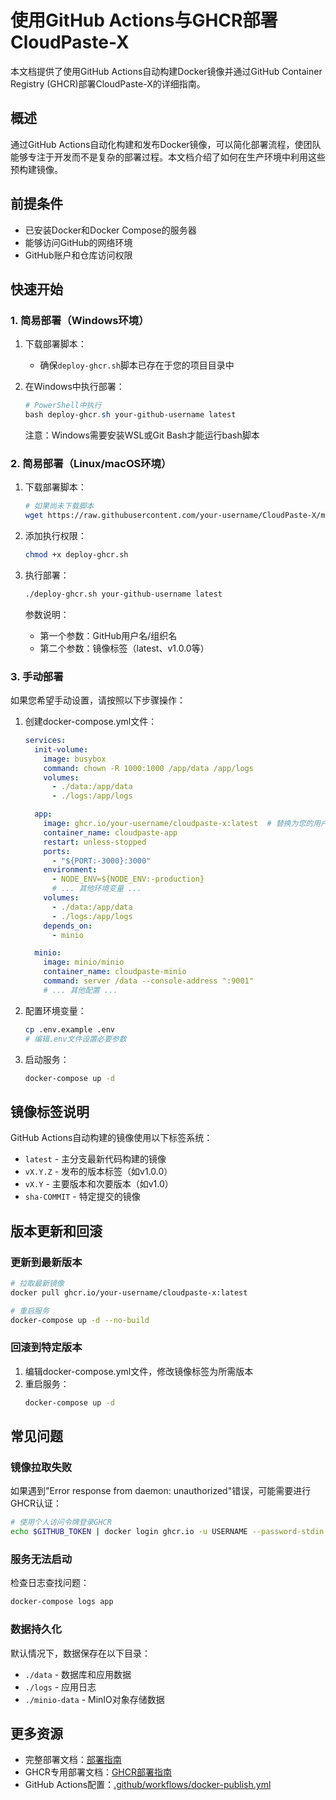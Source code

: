 # 使用GitHub Actions与GHCR部署CloudPaste-X

本文档提供了使用GitHub Actions自动构建Docker镜像并通过GitHub Container Registry (GHCR)部署CloudPaste-X的详细指南。

## 概述

通过GitHub Actions自动化构建和发布Docker镜像，可以简化部署流程，使团队能够专注于开发而不是复杂的部署过程。本文档介绍了如何在生产环境中利用这些预构建镜像。

## 前提条件

- 已安装Docker和Docker Compose的服务器
- 能够访问GitHub的网络环境
- GitHub账户和仓库访问权限

## 快速开始

### 1. 简易部署（Windows环境）

1. 下载部署脚本：
   - 确保`deploy-ghcr.sh`脚本已存在于您的项目目录中

2. 在Windows中执行部署：
   ```powershell
   # PowerShell中执行
   bash deploy-ghcr.sh your-github-username latest
   ```
   
   注意：Windows需要安装WSL或Git Bash才能运行bash脚本

### 2. 简易部署（Linux/macOS环境）

1. 下载部署脚本：
   ```bash
   # 如果尚未下载脚本
   wget https://raw.githubusercontent.com/your-username/CloudPaste-X/main/deploy-ghcr.sh
   ```

2. 添加执行权限：
   ```bash
   chmod +x deploy-ghcr.sh
   ```

3. 执行部署：
   ```bash
   ./deploy-ghcr.sh your-github-username latest
   ```
   
   参数说明：
   - 第一个参数：GitHub用户名/组织名
   - 第二个参数：镜像标签（latest、v1.0.0等）

### 3. 手动部署

如果您希望手动设置，请按照以下步骤操作：

1. 创建docker-compose.yml文件：
   ```yaml
   services:
     init-volume:
       image: busybox
       command: chown -R 1000:1000 /app/data /app/logs
       volumes:
         - ./data:/app/data
         - ./logs:/app/logs

     app:
       image: ghcr.io/your-username/cloudpaste-x:latest  # 替换为您的用户名和所需版本
       container_name: cloudpaste-app
       restart: unless-stopped
       ports:
         - "${PORT:-3000}:3000"
       environment:
         - NODE_ENV=${NODE_ENV:-production}
         # ... 其他环境变量 ...
       volumes:
         - ./data:/app/data
         - ./logs:/app/logs
       depends_on:
         - minio

     minio:
       image: minio/minio
       container_name: cloudpaste-minio
       command: server /data --console-address ":9001"
       # ... 其他配置 ...
   ```

2. 配置环境变量：
   ```bash
   cp .env.example .env
   # 编辑.env文件设置必要参数
   ```

3. 启动服务：
   ```bash
   docker-compose up -d
   ```

## 镜像标签说明

GitHub Actions自动构建的镜像使用以下标签系统：

- `latest` - 主分支最新代码构建的镜像
- `vX.Y.Z` - 发布的版本标签（如v1.0.0）
- `vX.Y` - 主要版本和次要版本（如v1.0）
- `sha-COMMIT` - 特定提交的镜像

## 版本更新和回滚

### 更新到最新版本

```bash
# 拉取最新镜像
docker pull ghcr.io/your-username/cloudpaste-x:latest

# 重启服务
docker-compose up -d --no-build
```

### 回滚到特定版本

1. 编辑docker-compose.yml文件，修改镜像标签为所需版本
2. 重启服务：
   ```bash
   docker-compose up -d
   ```

## 常见问题

### 镜像拉取失败

如果遇到"Error response from daemon: unauthorized"错误，可能需要进行GHCR认证：

```bash
# 使用个人访问令牌登录GHCR
echo $GITHUB_TOKEN | docker login ghcr.io -u USERNAME --password-stdin
```

### 服务无法启动

检查日志查找问题：
```bash
docker-compose logs app
```

### 数据持久化

默认情况下，数据保存在以下目录：
- `./data` - 数据库和应用数据
- `./logs` - 应用日志
- `./minio-data` - MinIO对象存储数据

## 更多资源

- 完整部署文档：[部署指南](docs/guides/deployment.md)
- GHCR专用部署文档：[GHCR部署指南](docs/guides/ghcr-deployment.md)
- GitHub Actions配置：[.github/workflows/docker-publish.yml](../../.github/workflows/docker-publish.yml) 